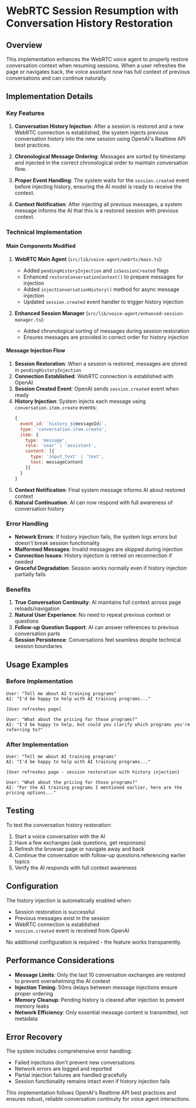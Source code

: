 # WebRTC Session Resumption with Conversation History Restoration

## Overview

This implementation enhances the WebRTC voice agent to properly restore conversation context when resuming sessions. When a user refreshes the page or navigates back, the voice assistant now has full context of previous conversations and can continue naturally.

## Implementation Details

### Key Features

1. **Conversation History Injection**: After a session is restored and a new WebRTC connection is established, the system injects previous conversation history into the new session using OpenAI's Realtime API best practices.

2. **Chronological Message Ordering**: Messages are sorted by timestamp and injected in the correct chronological order to maintain conversation flow.

3. **Proper Event Handling**: The system waits for the `session.created` event before injecting history, ensuring the AI model is ready to receive the context.

4. **Context Notification**: After injecting all previous messages, a system message informs the AI that this is a restored session with previous context.

### Technical Implementation

#### Main Components Modified

1. **WebRTC Main Agent** (`src/lib/voice-agent/webrtc/main.ts`):
   - Added `pendingHistoryInjection` and `isSessionCreated` flags
   - Enhanced `restoreConversationContext()` to prepare messages for injection
   - Added `injectConversationHistory()` method for async message injection
   - Updated `session.created` event handler to trigger history injection

2. **Enhanced Session Manager** (`src/lib/voice-agent/enhanced-session-manager.ts`):
   - Added chronological sorting of messages during session restoration
   - Ensures messages are provided in correct order for history injection

#### Message Injection Flow

1. **Session Restoration**: When a session is restored, messages are stored in `pendingHistoryInjection`
2. **Connection Established**: WebRTC connection is established with OpenAI
3. **Session Created Event**: OpenAI sends `session.created` event when ready
4. **History Injection**: System injects each message using `conversation.item.create` events:
   ```javascript
   {
     event_id: `history_${messageId}`,
     type: 'conversation.item.create',
     item: {
       type: 'message',
       role: 'user' | 'assistant',
       content: [{
         type: 'input_text' | 'text',
         text: messageContent
       }]
     }
   }
   ```
5. **Context Notification**: Final system message informs AI about restored context
6. **Natural Continuation**: AI can now respond with full awareness of conversation history

### Error Handling

- **Network Errors**: If history injection fails, the system logs errors but doesn't break session functionality
- **Malformed Messages**: Invalid messages are skipped during injection
- **Connection Issues**: History injection is retried on reconnection if needed
- **Graceful Degradation**: Session works normally even if history injection partially fails

### Benefits

1. **True Conversation Continuity**: AI maintains full context across page reloads/navigation
2. **Natural User Experience**: No need to repeat previous context or questions
3. **Follow-up Question Support**: AI can answer references to previous conversation parts
4. **Session Persistence**: Conversations feel seamless despite technical session boundaries

## Usage Examples

### Before Implementation
```
User: "Tell me about AI training programs"
AI: "I'd be happy to help with AI training programs..."

[User refreshes page]

User: "What about the pricing for those programs?"
AI: "I'd be happy to help, but could you clarify which programs you're referring to?"
```

### After Implementation
```
User: "Tell me about AI training programs"
AI: "I'd be happy to help with AI training programs..."

[User refreshes page - session restoration with history injection]

User: "What about the pricing for those programs?"
AI: "For the AI training programs I mentioned earlier, here are the pricing options..."
```

## Testing

To test the conversation history restoration:

1. Start a voice conversation with the AI
2. Have a few exchanges (ask questions, get responses)
3. Refresh the browser page or navigate away and back
4. Continue the conversation with follow-up questions referencing earlier topics
5. Verify the AI responds with full context awareness

## Configuration

The history injection is automatically enabled when:
- Session restoration is successful
- Previous messages exist in the session
- WebRTC connection is established
- `session.created` event is received from OpenAI

No additional configuration is required - the feature works transparently.

## Performance Considerations

- **Message Limits**: Only the last 10 conversation exchanges are restored to prevent overwhelming the AI context
- **Injection Timing**: 50ms delays between message injections ensure proper ordering
- **Memory Cleanup**: Pending history is cleared after injection to prevent memory leaks
- **Network Efficiency**: Only essential message content is transmitted, not metadata

## Error Recovery

The system includes comprehensive error handling:
- Failed injections don't prevent new conversations
- Network errors are logged and reported
- Partial injection failures are handled gracefully
- Session functionality remains intact even if history injection fails

This implementation follows OpenAI's Realtime API best practices and ensures robust, reliable conversation continuity for voice agent interactions.